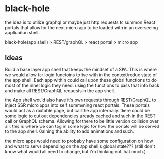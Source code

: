 # black-hole

the idea is to utilize graphql or maybe just http requests to summon React portals that allow for the next micro app to be loaded with in an overseeing application shell.

black-hole(app shell) > REST/graphQL > react portal > micro app

## Ideas

Build a base layer app shell that keeps the mindset of a SPA. This is where we would allow for login functoins to live with in the context/redux state of the app shell. Each app within could call upon these global functions to do most of the inner logic they need. using the functions to pass that info back and make all REST/GraphQL requests in the app shell.

the App shell would also have it's own requests through REST/GraphQL to inject SSR micro apps into self summoning react portals. These portals would act as a routable page, but call the app internally. there could be some logic to cut out dependencies already cached and such in the REST call or GraphQL schema. Allowing for there to be little version collision over all. this is where we can tag in some logic for how the portals will be served to the app shell. Gaining the ability to add animations and such.

the micro apps would need to probably have some configuration on how and what to serve depending on the app shell's global state???
(still don't know what would all need to change, but i'm thinking not that much.)

